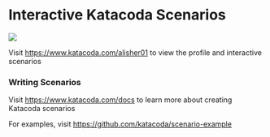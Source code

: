 # Interactive Katacoda Scenarios

[![](http://shields.katacoda.com/katacoda/alisher01/count.svg)](https://www.katacoda.com/alisher01 "Get your profile on Katacoda.com")

Visit https://www.katacoda.com/alisher01 to view the profile and interactive scenarios

### Writing Scenarios
Visit https://www.katacoda.com/docs to learn more about creating Katacoda scenarios

For examples, visit https://github.com/katacoda/scenario-example
